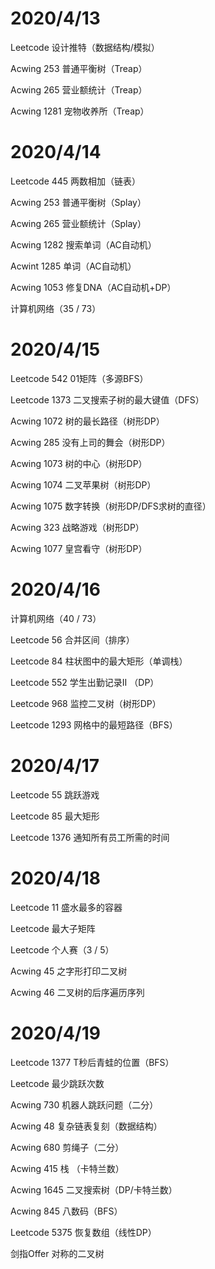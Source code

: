 # 2020/4/13

Leetcode 设计推特（数据结构/模拟）

Acwing 253 普通平衡树（Treap）

Acwing 265 营业额统计（Treap）

Acwing 1281 宠物收养所（Treap）

# 2020/4/14

Leetcode 445 两数相加（链表）

Acwing 253 普通平衡树（Splay）

Acwing 265 营业额统计（Splay）

Acwing 1282 搜索单词（AC自动机）

Acwint 1285 单词（AC自动机）

Acwing 1053 修复DNA（AC自动机+DP）

计算机网络（35 / 73）

# 2020/4/15

Leetcode 542 01矩阵（多源BFS）

Leetcode 1373 二叉搜索子树的最大键值（DFS）

Acwing 1072 树的最长路径（树形DP）

Acwing 285 没有上司的舞会（树形DP）

Acwing 1073 树的中心（树形DP）

Acwing 1074 二叉苹果树（树形DP）

Acwing 1075 数字转换（树形DP/DFS求树的直径）

Acwing 323 战略游戏（树形DP）

Acwing 1077 皇宫看守（树形DP）

# 2020/4/16

计算机网络（40 / 73）

Leetcode 56 合并区间（排序）

Leetcode 84 柱状图中的最大矩形（单调栈）

Leetcode 552 学生出勤记录II （DP）

Leetcode 968 监控二叉树（树形DP）

Leetcode 1293 网格中的最短路径（BFS）

# 2020/4/17

Leetcode 55 跳跃游戏

Leetcode 85 最大矩形

Leetcode 1376 通知所有员工所需的时间

# 2020/4/18

Leetcode  11 盛水最多的容器

Leetcode 最大子矩阵

Leetcode 个人赛（3 / 5）

Acwing 45 之字形打印二叉树

Acwing 46 二叉树的后序遍历序列

# 2020/4/19

Leetcode 1377 T秒后青蛙的位置（BFS）

Leetcode 最少跳跃次数

Acwing 730 机器人跳跃问题（二分）

Acwing 48 复杂链表复刻（数据结构）

Acwing 680 剪绳子（二分）

Acwing 415 栈 （卡特兰数）

Acwing 1645 二叉搜索树（DP/卡特兰数）

Acwing 845 八数码（BFS）

Leetcode 5375 恢复数组（线性DP）

剑指Offer 对称的二叉树